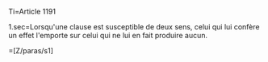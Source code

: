 Ti=Article 1191

1.sec=Lorsqu'une clause est susceptible de deux sens, celui qui lui confère un effet l'emporte sur celui qui ne lui en fait produire aucun.

=[Z/paras/s1]